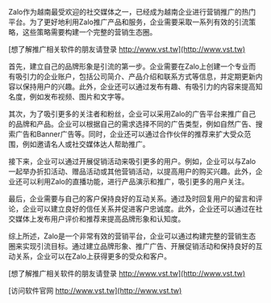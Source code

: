 Zalo作为越南最受欢迎的社交媒体之一，已经成为越南企业进行营销推广的热门平台。为了更好地利用Zalo推广产品和服务，企业需要采取一系列有效的引流策略，这些策略需要构建一个完整的营销生态圈。

[想了解推广相关软件的朋友请登录 http://www.vst.tw](http://www.vst.tw)

首先，建立自己的品牌形象是引流的第一步。企业需要在Zalo上创建一个专业而有吸引力的企业账户，包括公司简介、产品介绍和联系方式等信息，并定期更新内容以保持用户的兴趣。此外，企业还可以通过发布有趣、有吸引力的内容来提高知名度，例如发布视频、图片和文字等。

其次，为了吸引更多的关注者和粉丝，企业可以采用Zalo的广告平台来推广自己的品牌和产品。企业可以根据自己的需求选择不同的广告类型，例如自然广告、搜索广告和Banner广告等。同时，企业还可以通过合作伙伴的推荐来扩大受众范围，例如邀请名人或社交媒体达人帮助推广。

接下来，企业可以通过开展促销活动来吸引更多的用户。例如，企业可以与Zalo一起举办折扣活动、赠品活动或其他营销活动，以提高用户的购买兴趣。此外，企业还可以利用Zalo的直播功能，进行产品演示和推广，吸引更多的用户关注。

最后，企业需要与自己的客户保持良好的互动关系。通过及时回复用户的留言和评论，企业可以建立良好的信任关系并促进客户忠诚度。此外，企业还可以通过在社交媒体上发布用户评价和推荐来提高品牌形象和认知度。

综上所述，Zalo是一个非常有效的营销平台，企业可以通过构建完整的营销生态圈来实现引流目标。通过建立品牌形象、推广广告、开展促销活动和保持良好的互动关系，企业可以在Zalo上获得更多的受众和客户。

[想了解推广相关软件的朋友请登录 http://www.vst.tw](http://www.vst.tw)


[访问软件官网 http://www.vst.tw](http://www.vst.tw)
